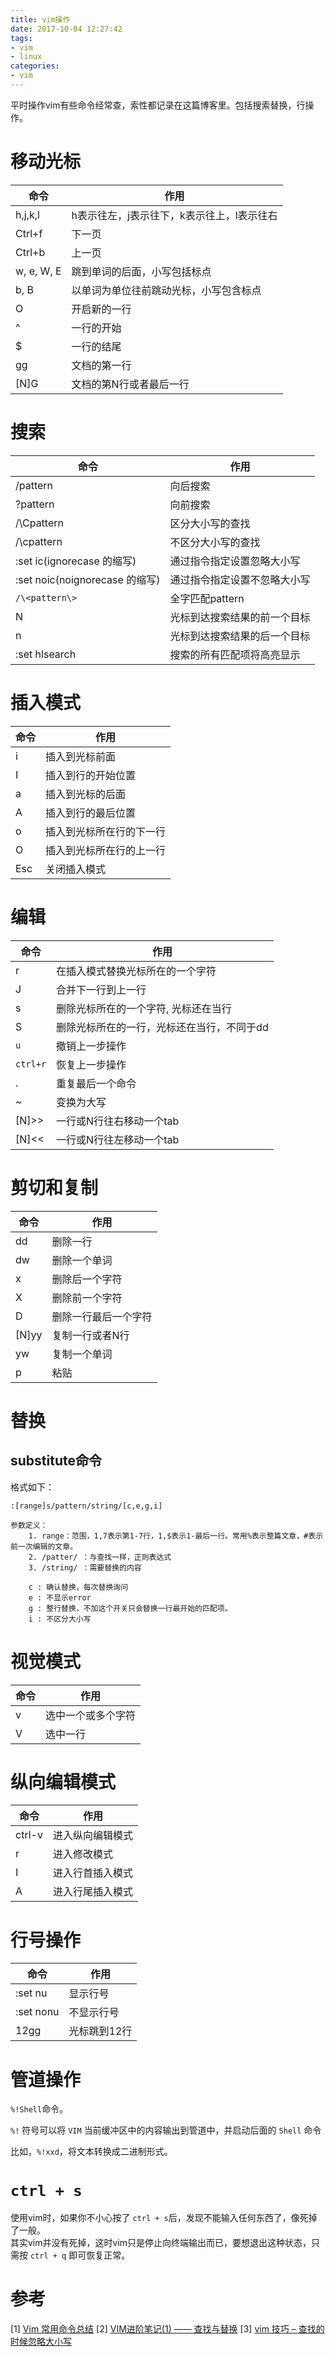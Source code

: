 ```yaml
---
title: vim操作
date: 2017-10-04 12:27:42
tags:
- vim
- linux
categories:
- vim
---
```


平时操作vim有些命令经常查，索性都记录在这篇博客里。包括搜索替换，行操作。
<!-- more -->

# 移动光标

|命令	|作用|
|--|--|
|h,j,k,l	|h表示往左，j表示往下，k表示往上，l表示往右|
|Ctrl+f	|下一页|
|Ctrl+b	|上一页|
|w, e, W, E	|跳到单词的后面，小写包括标点|
|b, B	|以单词为单位往前跳动光标，小写包含标点|
|O	|开启新的一行|
|^	|一行的开始|
|$	|一行的结尾|
|gg	|文档的第一行|
|[N]G	|文档的第N行或者最后一行|

# 搜索

|命令|作用|
|--|--|
|/pattern|向后搜索|
|?pattern|向前搜索|
|/\Cpattern |区分大小写的查找|
|/\cpattern | 不区分大小写的查找|
|:set ic(ignorecase 的缩写) | 通过指令指定设置忽略大小写|
|:set noic(noignorecase 的缩写)| 通过指令指定设置不忽略大小写|
|`/\<pattern\>`|全字匹配pattern|  
|N	|光标到达搜索结果的前一个目标|
|n	| 光标到达搜索结果的后一个目标|
|:set hlsearch| 搜索的所有匹配项将高亮显示 |




# 插入模式

|命令	|作用|
|---|---|
|i	|插入到光标前面|
|I	|插入到行的开始位置|
|a	|插入到光标的后面|
|A	|插入到行的最后位置|
|o	|插入到光标所在行的下一行|
|O	|插入到光标所在行的上一行|
|Esc	|关闭插入模式|

# 编辑

|命令 |	作用 |
|--------|---------------|
|r  |在插入模式替换光标所在的一个字符|
|J	|合并下一行到上一行|
|s	|删除光标所在的一个字符, 光标还在当行|
|S	|删除光标所在的一行，光标还在当行，不同于dd|
|`u`	|撤销上一步操作|
|`ctrl+r`	|恢复上一步操作|
|.	|重复最后一个命令|
|~	|变换为大写|
|[N]>>	|一行或N行往右移动一个tab|
|[N]<<	|一行或N行往左移动一个tab|

# 剪切和复制

|命令|	作用|
|------|------|
|dd|	删除一行|
|dw|	删除一个单词|
|x|	删除后一个字符|
|X|	删除前一个字符|
|D|	删除一行最后一个字符|
|[N]yy|	复制一行或者N行|
|yw|	复制一个单词|
|p|	粘贴|

# 替换

## substitute命令

格式如下：
```
:[range]s/pattern/string/[c,e,g,i]

参数定义：
	1. range：范围，1,7表示第1-7行，1,$表示1-最后一行。常用%表示整篇文章，#表示前一次编辑的文章。
	2. /patter/ ：与查找一样，正则表达式
	3. /string/ ：需要替换的内容

	c : 确认替换，每次替换询问
	e : 不显示error
	g : 整行替换，不加这个开关只会替换一行最开始的匹配项。
	i : 不区分大小写

```

# 视觉模式

|命令|	作用|
|----|------------|
|v|	选中一个或多个字符|
|V|	选中一行|

# 纵向编辑模式

|命令|	作用|
|----|------------|
|ctrl-v | 进入纵向编辑模式|
|r | 进入修改模式|
|I |进入行首插入模式|
|A |进入行尾插入模式|

# 行号操作

|命令|	作用|
|----|------------|
|:set nu | 显示行号|
|:set nonu | 不显示行号|
|12gg | 光标跳到12行|

# 管道操作

`%!Shell`命令。

`%!` 符号可以将 `VIM` 当前缓冲区中的内容输出到管道中，并启动后面的 `Shell` 命令

比如，`%!xxd`，将文本转换成二进制形式。

# `ctrl + s`

使用vim时，如果你不小心按了 `ctrl + s`后，发现不能输入任何东西了，像死掉了一般。  
其实vim并没有死掉，这时vim只是停止向终端输出而已，要想退出这种状态，只需按 `ctrl + q` 即可恢复正常。  


# 参考
[1] [Vim 常用命令总结](http://pizn.github.io/2012/03/03/vim-commonly-used-command.html)
[2] [VIM进阶笔记(1) —— 查找与替换](http://brieflyx.me/2015/linux-tools/vim-advanced-1/)
[3] [vim 技巧 – 查找的时候忽略大小写](https://xwsoul.com/posts/472)